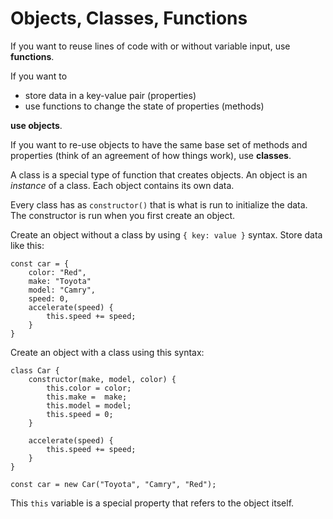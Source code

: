# Objects, Classes, Functions

If you want to reuse lines of code with or without variable input, use **functions**.

If you want to
 * store data in a key-value pair (properties)
 * use functions to change the state of properties (methods)

**use objects**.

If you want to re-use objects to have the same base set of methods and properties (think of an agreement of how things work), use **classes**.

A class is a special type of function that creates objects. An object is an *instance* of a class. Each object contains its own data.

Every class has as `constructor()` that is what is run to initialize the data. The constructor is run when you first create an object.

Create an object without a class by using `{ key: value }` syntax. Store data like this:
```
const car = {
    color: "Red",
    make: "Toyota"
    model: "Camry",
    speed: 0,
    accelerate(speed) {
        this.speed += speed;
    }
}
```

Create an object with a class using this syntax:
```
class Car {
    constructor(make, model, color) {
        this.color = color;
        this.make =  make;
        this.model = model;
        this.speed = 0;
    }

    accelerate(speed) {
        this.speed += speed;
    }
}

const car = new Car("Toyota", "Camry", "Red");
```

This `this` variable is a special property that refers to the object itself.

